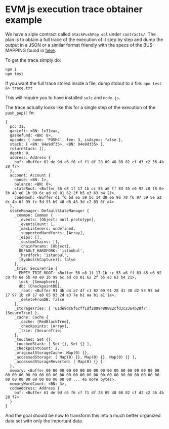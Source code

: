 # EVM js execution trace obtainer example

We have a siple contract called `StackPushPop.sol` under `contracts/`.
The plan is to obtain a full trace of the execution of it  step by step and
dump the output in a JSON or a similar format friendly with the specs
of the BUS-MAPPING found in [here](https://hackmd.io/Hy_nqH4yTOmjjS9nbOArgw#psudo-code).


To get the trace simply do:
```
npm i
npm test
```

If you want the full trace stored inside a file, dump stdout to a file:
`npm test &> trace.txt`

This will require you to have installed `solc` and `node.js`.

The trace actually looks like this for a single step of the execution of the `push_pop()` fn:
```
{
  pc: 31,
  gasLeft: <BN: 1e31ea>,
  gasRefund: <BN: 0>,
  opcode: { name: 'PUSH4', fee: 3, isAsync: false },
  stack: [ <BN: 94e9df35>, <BN: 94e9df35> ],
  returnStack: [],
  depth: 0,
  address: Address {
    buf: <Buffer 61 de 9d c6 f6 cf f1 df 28 09 48 08 82 cf d3 c2 36 4b 28 f7>
  },
  account: Account {
    nonce: <BN: 1>,
    balance: <BN: 0>,
    stateRoot: <Buffer 56 e8 1f 17 1b cc 55 a6 ff 83 45 e6 92 c0 f8 6e 5b 48 e0 1b 99 6c ad c0 01 62 2f b5 e3 63 b4 21>,
    codeHash: <Buffer d1 f6 bd e5 59 bc 14 d0 e6 96 70 f6 97 59 5e a2 dc 4b 0f 99 fe 5d 93 b9 48 d6 43 3d c2 83 8f d4>
  },
  stateManager: DefaultStateManager {
    _common: Common {
      _events: [Object: null prototype],
      _eventsCount: 1,
      _maxListeners: undefined,
      _supportedHardforks: [Array],
      _eips: [],
      _customChains: [],
      _chainParams: [Object],
      DEFAULT_HARDFORK: 'istanbul',
      _hardfork: 'istanbul',
      [Symbol(kCapture)]: false
    },
    _trie: SecureTrie {
      EMPTY_TRIE_ROOT: <Buffer 56 e8 1f 17 1b cc 55 a6 ff 83 45 e6 92 c0 f8 6e 5b 48 e0 1b 99 6c ad c0 01 62 2f b5 e3 63 b4 21>,
      lock: [Semaphore],
      db: [CheckpointDB],
      _root: <Buffer 91 db d4 a7 4f c1 82 09 91 28 d1 38 d2 53 93 bd 17 97 1b c0 17 e8 05 93 2d a3 7e b1 aa b1 a1 1a>,
      _deleteFromDB: false
    },
    _storageTries: { '61de9dc6f6cff1df2809480882cfd3c2364b28f7': [SecureTrie] },
    _cache: Cache {
      _cache: [RedBlackTree],
      _checkpoints: [Array],
      _trie: [SecureTrie]
    },
    _touched: Set {},
    _touchedStack: [ Set {}, Set {} ],
    _checkpointCount: 2,
    _originalStorageCache: Map(0) {},
    _accessedStorage: [ Map(0) {}, Map(0) {}, Map(0) {} ],
    _accessedStorageReverted: [ Map(0) {} ]
  },
  memory: <Buffer 00 00 00 00 00 00 00 00 00 00 00 00 00 00 00 00 00 00 00 00 00 00 00 00 00 00 00 00 00 00 00 00 00 00 00 00 00 00 00 00 00 00 00 00 00 00 00 00 00 00 ... 46 more bytes>,
  memoryWordCount: <BN: 3>,
  codeAddress: Address {
    buf: <Buffer 61 de 9d c6 f6 cf f1 df 28 09 48 08 82 cf d3 c2 36 4b 28 f7>
  }
}
```
And the goal should be now to transform this into a much better organized data set with only the important data.

